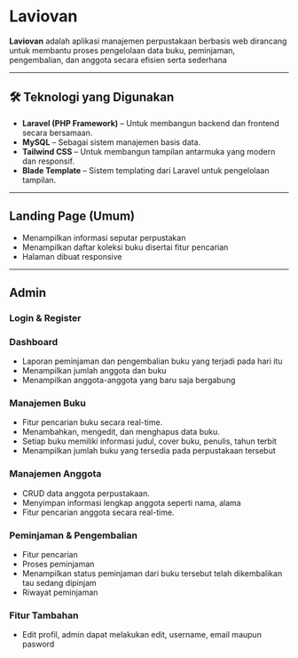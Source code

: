 # Laviovan

**Laviovan** adalah aplikasi manajemen perpustakaan berbasis web dirancang untuk membantu proses pengelolaan data buku, peminjaman, pengembalian, dan anggota secara efisien serta sederhana

---

## 🛠️ Teknologi yang Digunakan

- **Laravel (PHP Framework)** – Untuk membangun backend dan frontend secara bersamaan.
- **MySQL** – Sebagai sistem manajemen basis data.
- **Tailwind CSS** – Untuk membangun tampilan antarmuka yang modern dan responsif.
- **Blade Template** – Sistem templating dari Laravel untuk pengelolaan tampilan.

---

## Landing Page (Umum)
- Menampilkan informasi seputar perpustakan
- Menampilkan daftar koleksi buku disertai fitur pencarian
- Halaman dibuat responsive

---

## Admin 

### Login & Register


### Dashboard
- Laporan peminjaman dan pengembalian buku yang terjadi pada hari itu
- Menampilkan jumlah anggota dan buku
- Menampilkan anggota-anggota yang baru saja bergabung

### Manajemen Buku
- Fitur pencarian buku secara real-time.
- Menambahkan, mengedit, dan menghapus data buku.
- Setiap buku memiliki informasi judul, cover buku, penulis, tahun terbit
- Menampilkan jumlah buku yang tersedia pada perpustakaan tersebut

### Manajemen Anggota
- CRUD data anggota perpustakaan.
- Menyimpan informasi lengkap anggota seperti nama, alama
- Fitur pencarian anggota secara real-time.

### Peminjaman & Pengembalian
- Fitur pencarian 
- Proses peminjaman 
- Menampilkan status peminjaman dari buku tersebut telah dikembalikan tau sedang dipinjam
- Riwayat peminjaman 

### Fitur Tambahan
- Edit profil, admin dapat melakukan edit, username, email maupun pasword


